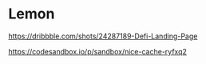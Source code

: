 # Lemon
https://dribbble.com/shots/24287189-Defi-Landing-Page

https://codesandbox.io/p/sandbox/nice-cache-ryfxq2
